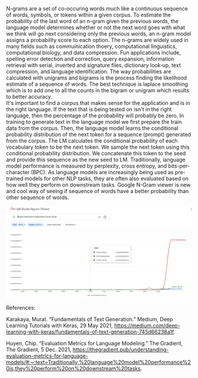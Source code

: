 N-grams are a set of co-occuring words much like a continuous sequence of words, symbols, or tokens within a given corpus. To estimate the probability of the last word of an n-gram given the previous words, the language model determines whether or not the next word goes with what we think will go next considering only the previous words, an n-gram model assigns a probability score to each option.
The n-grams are widely used in many fields such as commuinication thoery, computational linguistics, computational biology, and data compression. Fun applications include, spelling error detection and correction, query expansion, information retrieval with serial, inverted and signature files, dictionary look‐up, text compression, and language identification. 
The way probabilities are calculated with unigrams and bigrams is the process finding the likelihood estimate of a sequence of words. The best technique is laplace smoothing which is to add one to all the counts in the bigram or unigram which results to better accuracy.   
It's important to find a corpus that makes sense for the application and is in the right language. If the text that is being tested on isn't in the right language, then the percentage of the probability will probably be zero. 
In training to generate text in the language model we first prepare the train data from the corpus. Then, the language model learns the conditional probability distribution of the next token for a sequence (prompt) generated from the corpus. The LM calculates the conditional probability of each vocabulary token to be the next token. We sample the next token using this conditional probability distribution. We concatenate this token to the seed and provide this sequence as the new seed to LM. 
Traditionally, language model performance is measured by perplexity, cross entropy, and bits-per-character (BPC). As language models are increasingly being used as pre-trained models for other NLP tasks, they are often also evaluated based on how well they perform on downstream tasks.
Google N-Gram viewer is new and cool way of seeing if sequence of words have a better probability than other sequence of words. 

![alt text](Assignment5\google_n-gram.png)

References:

Karakaya, Murat. “Fundamentals of Text Generation.” Medium, Deep Learning Tutorials with Keras, 29 May 2021, https://medium.com/deep-learning-with-keras/fundamentals-of-text-generation-745d66238a1f.

Huyen, Chip. “Evaluation Metrics for Language Modeling.” The Gradient, The Gradient, 5 Dec. 2021, https://thegradient.pub/understanding-evaluation-metrics-for-language-models/#:~:text=Traditionally,%20language%20model%20performance%20is,they%20perform%20on%20downstream%20tasks. 